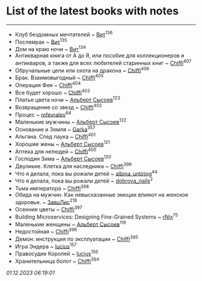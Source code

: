 # List of the latest books with notes
---

* Клуб бездомных мечтателей ~ [Вит](users/300/300273923-vkontakte)<sup>136</sup>
* Послемрак ~ [Вит](users/300/300273923-vkontakte)<sup>135</sup>
* Дом на краю ночи ~ [Вит](users/300/300273923-vkontakte)<sup>134</sup>
* Антикварная книга от А до Я, или пособие для коллекционеров и антикваров, а также для всех любителей старинных книг ~ [Chiffi](users/105/105831994080785626680-google)<sup>407</sup>
* Обручальные цепи или охота на дракона ~ [Chiffi](users/105/105831994080785626680-google)<sup>406</sup>
* Брак. Взаимовыгодный ~ [Chiffi](users/105/105831994080785626680-google)<sup>405</sup>
* Операция Фея ~ [Chiffi](users/105/105831994080785626680-google)<sup>404</sup>
* Все будет хорошо ~ [Chiffi](users/105/105831994080785626680-google)<sup>403</sup>
* Платье цвета ночи ~ [Альберт Сысоев](users/474/47446642-vkontakte)<sup>123</sup>
* Возвращение со звезд ~ [Chiffi](users/105/105831994080785626680-google)<sup>402</sup>
* Процес ~ [mfevralev](users/140/140966150-vkontakte)<sup>64</sup>
* Маленькие мужчины ~ [Альберт Сысоев](users/474/47446642-vkontakte)<sup>122</sup>
* Основание и Земля ~ [Garka](users/115/115753719718250012620-google)<sup>357</sup>
* Альгана. След паука ~ [Chiffi](users/105/105831994080785626680-google)<sup>401</sup>
* Хорошие жены ~ [Альберт Сысоев](users/474/47446642-vkontakte)<sup>121</sup>
* Аптека для нелюдей ~ [Chiffi](users/105/105831994080785626680-google)<sup>400</sup>
* Господин Зима ~ [Альберт Сысоев](users/474/47446642-vkontakte)<sup>120</sup>
* Двуликие. Клетка для наследника ~ [Chiffi](users/105/105831994080785626680-google)<sup>399</sup>
* Что я делала, пока вы рожали детей ~ [albina_untiring](users/257/2579695-vkontakte)<sup>44</sup>
* Что я делала, пока вы рожали детей ~ [dobrova_nails](users/606/6069210-vkontakte)<sup>2</sup>
* Тьма императора ~ [Chiffi](users/105/105831994080785626680-google)<sup>398</sup>
* Обида на мужчин. Как невысказанные эмоции влияют на женское здоровье. ~ [ЗаяцЛис](users/112/112388384595246311466-google)<sup>218</sup>
* Осенние цветы ~ [Chiffi](users/105/105831994080785626680-google)<sup>397</sup>
* Building Microservices: Designing Fine-Grained Systems ~ [rNix](users/227/22742452-yandex)<sup>75</sup>
* Маленькие женщины ~ [Альберт Сысоев](users/474/47446642-vkontakte)<sup>119</sup>
* Недостойная ~ [Chiffi](users/105/105831994080785626680-google)<sup>396</sup>
* Демон: инструкция по эксплуатации ~ [Chiffi](users/105/105831994080785626680-google)<sup>395</sup>
* Игра Эндера ~ [lucius](users/838/83820536-yandex)<sup>157</sup>
* Правосудие Королей ~ [lucius](users/838/83820536-yandex)<sup>156</sup>
* Хранительница болот ~ [Chiffi](users/105/105831994080785626680-google)<sup>394</sup>


_01.12.2023 06:19:01_
